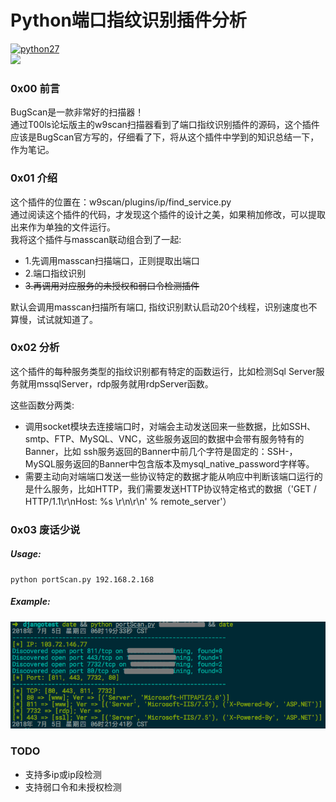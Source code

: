 # Python端口指纹识别插件分析   
[![python27](https://img.shields.io/badge/python-2.7.10-brightgreen.svg?style=plastic)](https://www.python.org/)   
![](https://b-ssl.duitang.com/uploads/item/201607/27/20160727140514_BS4eV.thumb.700_0.jpeg)

### 0x00 前言
BugScan是一款非常好的扫描器！     
通过T00ls论坛版主的w9scan扫描器看到了端口指纹识别插件的源码，这个插件应该是BugScan官方写的，仔细看了下，将从这个插件中学到的知识总结一下，作为笔记。   


### 0x01 介绍
这个插件的位置在：w9scan/plugins/ip/find_service.py   
通过阅读这个插件的代码，才发现这个插件的设计之美，如果稍加修改，可以提取出来作为单独的文件运行。    
我将这个插件与masscan联动组合到了一起:   

* 1.先调用masscan扫描端口，正则提取出端口   
* 2.端口指纹识别   
* ~~3.再调用对应服务的未授权和弱口令检测插件~~   

默认会调用masscan扫描所有端口, 指纹识别默认启动20个线程，识别速度也不算慢，试试就知道了。    


### 0x02 分析
这个插件的每种服务类型的指纹识别都有特定的函数运行，比如检测Sql Server服务就用mssqlServer，rdp服务就用rdpServer函数。   

这些函数分两类:   
* 调用socket模块去连接端口时，对端会主动发送回来一些数据，比如SSH、smtp、FTP、MySQL、VNC，这些服务返回的数据中会带有服务特有的Banner，比如 ssh服务返回的Banner中前几个字符是固定的：SSH-，MySQL服务返回的Banner中包含版本及mysql_native_password字样等。    
* 需要主动向对端端口发送一些协议特定的数据才能从响应中判断该端口运行的是什么服务，比如HTTP，我们需要发送HTTP协议特定格式的数据（'GET / HTTP/1.1\r\nHost: %s \r\n\r\n' % remote_server'）     


### 0x03 废话少说   
##### Usage:   
```
python portScan.py 192.168.2.168
```
##### Example:   
![example](example.png)


### TODO
* 支持多ip或ip段检测
* 支持弱口令和未授权检测